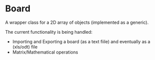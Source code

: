 Board
================================

A wrapper class for a 2D array of objects (implemented as a generic). 

The current functionality is being handled:
* Importing and Exporting a board (as a text fiile) and eventually as a (xls/odt) file
* Matrix/Mathematical operations

